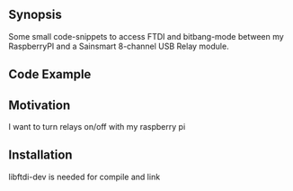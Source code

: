 ## Synopsis

Some small code-snippets to access FTDI and bitbang-mode between my RaspberryPI and a Sainsmart 8-channel USB Relay module.


## Code Example

## Motivation

I want to turn relays on/off with my raspberry pi

## Installation

libftdi-dev is needed for compile and link

